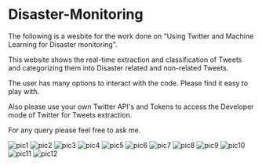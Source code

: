 # Disaster-Monitoring

The following is a wesbite for the work done on "Using Twitter and Machine Learning for Disaster monitoring".

This website shows the real-time extraction and classification of Tweets and categorizing them into Disaster related and non-related Tweets.

The user has many options to interact with the code. Please find it easy to play with.

Also please use your own Twitter API's and Tokens to access the Developer mode of Twitter for Tweets extraction.

For any query please feel free to ask me.

![pic1](https://github.com/naseerahmed599/Disaster-Monitoring/assets/57068482/ba434153-be10-44ce-aa6a-e28f435065b8)
![pic2](https://github.com/naseerahmed599/Disaster-Monitoring/assets/57068482/41e7ffa7-9732-4fb0-99c3-2b873e27996b)
![pic3](https://github.com/naseerahmed599/Disaster-Monitoring/assets/57068482/8ab49ca1-699f-4e52-b3fe-e0948c22fa02)
![pic4](https://github.com/naseerahmed599/Disaster-Monitoring/assets/57068482/ad0ca268-02b5-4585-8769-9dfd2dc84f63)
![pic5](https://github.com/naseerahmed599/Disaster-Monitoring/assets/57068482/d83e0b24-74e5-4a02-b78d-2cc4b3724c9c)
![pic6](https://github.com/naseerahmed599/Disaster-Monitoring/assets/57068482/d98bce1e-f456-4091-88c9-e4875491e1f0)
![pic7](https://github.com/naseerahmed599/Disaster-Monitoring/assets/57068482/01688464-83c7-428e-820c-8ec2dc4c14d9)
![pic8](https://github.com/naseerahmed599/Disaster-Monitoring/assets/57068482/3d87ac32-9b30-4000-b8ef-7ee5a44899c1)
![pic9](https://github.com/naseerahmed599/Disaster-Monitoring/assets/57068482/34bf7398-d57f-4781-bb99-5840ae0ddeea)
![pic10](https://github.com/naseerahmed599/Disaster-Monitoring/assets/57068482/2de7fdde-a86e-49da-8854-524e34ba915f)
![pic11](https://github.com/naseerahmed599/Disaster-Monitoring/assets/57068482/036f71e6-d192-474f-8ffd-1640a89c5cb5)
![pic12](https://github.com/naseerahmed599/Disaster-Monitoring/assets/57068482/8bc070f0-48c0-4b59-b305-564f42296283)






















